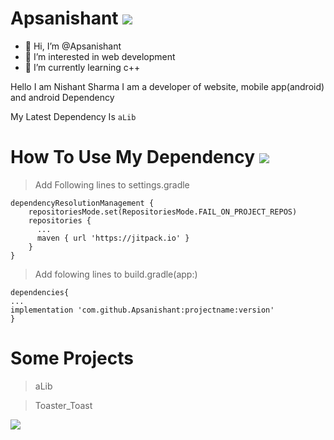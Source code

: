 # Apsanishant [![](https://jitpack.io/v/Apsanishant/aLib.svg)](https://jitpack.io/#Apsanishant/aLib)
- 👋 Hi, I’m @Apsanishant
- 👀 I’m interested in web development
- 🌱 I’m currently learning c++

<!---
Apsanishant/Apsanishant is a ✨ special ✨ repository because its `README.md` (this file) appears on your GitHub profile.
You can click the Preview link to take a look at your changes.
--->

Hello I am Nishant Sharma
I am a developer of website, mobile app(android) and android Dependency

My Latest Dependency  Is   ``aLib``

# How To Use My Dependency [![](https://jitpack.io/v/Apsanishant/aLib.svg)](https://jitpack.io/#Apsanishant/aLib)

>Add Following lines to settings.gradle

```
dependencyResolutionManagement {
    repositoriesMode.set(RepositoriesMode.FAIL_ON_PROJECT_REPOS)
    repositories {
      ...
      maven { url 'https://jitpack.io' }
    }
}
```

>Add folowing lines to build.gradle(app:)

```
dependencies{
...
implementation 'com.github.Apsanishant:projectname:version'
}
```

# Some Projects

>aLib

>Toaster_Toast


[![](https://jitpack.io/v/Apsanishant/aLib.svg)](https://jitpack.io/#Apsanishant/aLib)
